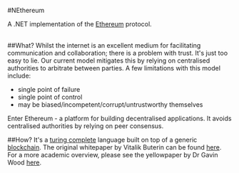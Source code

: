 #NEthereum

A .NET implementation of the [Ethereum](https://www.ethereum.org/) protocol.
<br /><br />


##What?
Whilst the internet is an excellent medium for facilitating communication and collaboration; there is a problem with trust. It's just too easy to lie. Our current model mitigates this by relying on centralised authorities to arbitrate between parties. A few limitations with this model include:

- single point of failure
- single point of control
- may be biased/incompetent/corrupt/untrustworthy themselves


Enter Ethereum - a platform for building decentralised applications. It avoids centralised authorities by relying on peer consensus.

##How?
It's a [turing complete](http://en.wikipedia.org/wiki/Turing_completeness) language built on top of a generic [blockchain](https://en.bitcoin.it/wiki/Block_chain). The original whitepaper by Vitalik Buterin can be found [here](https://github.com/ethereum/wiki/wiki/White-Paper). For a more academic overview, please see the yellowpaper by Dr Gavin Wood [here](http://gavwood.com/Paper.pdf).
